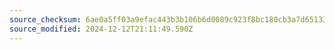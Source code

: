 ```yaml
---
source_checksum: 6ae0a5ff03a9efac443b3b106b6d0089c923f8bc180cb3a7d6513329e3a37061
source_modified: 2024-12-12T21:11:49.590Z
---
```



